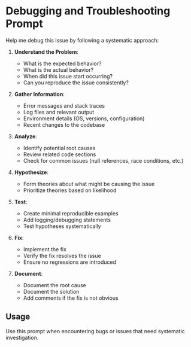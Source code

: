 # Debugging and Troubleshooting Prompt

Help me debug this issue by following a systematic approach:

1. **Understand the Problem**:
   - What is the expected behavior?
   - What is the actual behavior?
   - When did this issue start occurring?
   - Can you reproduce the issue consistently?

2. **Gather Information**:
   - Error messages and stack traces
   - Log files and relevant output
   - Environment details (OS, versions, configuration)
   - Recent changes to the codebase

3. **Analyze**:
   - Identify potential root causes
   - Review related code sections
   - Check for common issues (null references, race conditions, etc.)

4. **Hypothesize**:
   - Form theories about what might be causing the issue
   - Prioritize theories based on likelihood

5. **Test**:
   - Create minimal reproducible examples
   - Add logging/debugging statements
   - Test hypotheses systematically

6. **Fix**:
   - Implement the fix
   - Verify the fix resolves the issue
   - Ensure no regressions are introduced

7. **Document**:
   - Document the root cause
   - Document the solution
   - Add comments if the fix is not obvious

## Usage

Use this prompt when encountering bugs or issues that need systematic investigation.
